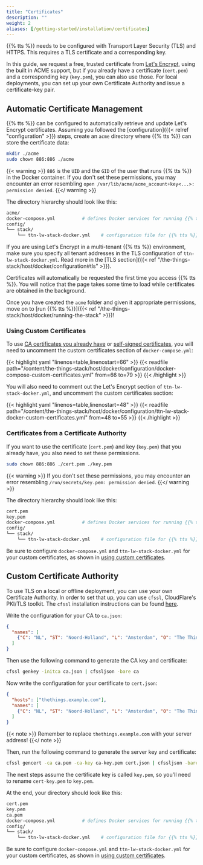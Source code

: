 ```yaml
---
title: "Certificates"
description: ""
weight: 2
aliases: [/getting-started/installation/certificates]
---
```


{{% tts %}} needs to be configured with Transport Layer Security (TLS) and HTTPS. This requires a TLS certificate and a corresponding key.

<!--more-->

In this guide, we request a free, trusted certificate from [Let's Encrypt](https://letsencrypt.org/getting-started/), using the built in ACME support, but if you already have a certificate (`cert.pem`) and a corresponding key (`key.pem`), you can also use those. For local deployments, you can set up your own Certificate Authority and issue a certificate-key pair.

## Automatic Certificate Management

{{% tts %}} can be configured to automatically retrieve and update Let's Encrypt certificates. Assuming you followed the [configuration]({{< relref "configuration" >}}) steps, create an `acme` directory where {{% tts %}} can store the certificate data:

```bash
mkdir ./acme
sudo chown 886:886 ./acme
```

{{< warning >}} `886` is the `UID` and the `GID` of the user that runs {{% tts %}} in the Docker container. If you don't set these permissions, you may encounter an error resembling `open /var/lib/acme/acme_account+key<...>: permission denied`. {{</ warning >}}

The directory hierarchy should look like this:

```bash
acme/
docker-compose.yml          # defines Docker services for running {{% tts %}}
config/
└── stack/
    └── ttn-lw-stack-docker.yml    # configuration file for {{% tts %}}
```

If you are using Let's Encrypt in a multi-tenant {{% tts %}} environment, make sure you specify all tenant addresses in the TLS configuration of `ttn-lw-stack-docker.yml`. Read more in the [TLS section]({{< ref "/the-things-stack/host/docker/configuration#tls" >}}).

Certificates will automatically be requested the first time you access {{% tts %}}. You will notice that the page takes some time to load while certificates are obtained in the background.

Once you have created the `acme` folder and given it appropriate permissions, move on to [run {{% tts %}}]({{< ref "/the-things-stack/host/docker/running-the-stack" >}})!

### Using Custom Certificates

To use [CA certificates you already have](#certificates-from-a-certificate-authority) or [self-signed certificates](#custom-certificate-authority), you will need to uncomment the custom certificates section of `docker-compose.yml`:

{{< highlight yaml "linenos=table,linenostart=66" >}}
{{< readfile path="/content/the-things-stack/host/docker/configuration/docker-compose-custom-certificates.yml" from=66 to=79 >}}
{{< /highlight >}}

You will also need to comment out the Let's Encrypt section of `ttn-lw-stack-docker.yml`, and uncomment the custom certificates section:

{{< highlight yaml "linenos=table,linenostart=48" >}}
{{< readfile path="/content/the-things-stack/host/docker/configuration/ttn-lw-stack-docker-custom-certificates.yml" from=48 to=55 >}}
{{< /highlight >}}

### Certificates from a Certificate Authority

If you want to use the certificate (`cert.pem`) and key (`key.pem`) that you already have, you also need to set these permissions.

```bash
sudo chown 886:886 ./cert.pem ./key.pem
```

{{< warning >}} If you don't set these permissions, you may encounter an error resembling `/run/secrets/key.pem: permission denied`. {{</ warning >}}

The directory hierarchy should look like this:

```bash
cert.pem
key.pem
docker-compose.yml          # defines Docker services for running {{% tts %}}
config/
└── stack/
    └── ttn-lw-stack-docker.yml    # configuration file for {{% tts %}}
```

Be sure to configure `docker-compose.yml` and `ttn-lw-stack-docker.yml` for your custom certificates, as shown in [using custom certificates](#using-custom-certificates).

## Custom Certificate Authority

To use TLS on a local or offline deployment, you can use your own Certificate Authority. In order to set that up, you can use `cfssl`, CloudFlare's PKI/TLS toolkit. The `cfssl` installation instructions can be found [here](https://github.com/cloudflare/cfssl#installation).

Write the configuration for your CA to `ca.json`:

```json
{
  "names": [
    {"C": "NL", "ST": "Noord-Holland", "L": "Amsterdam", "O": "The Things Demo"}
  ]
}
```

Then use the following command to generate the CA key and certificate:

```bash
cfssl genkey -initca ca.json | cfssljson -bare ca
```

Now write the configuration for your certificate to `cert.json`:

```json
{
  "hosts": ["thethings.example.com"],
  "names": [
    {"C": "NL", "ST": "Noord-Holland", "L": "Amsterdam", "O": "The Things Demo"}
  ]
}
```

{{< note >}} Remember to replace `thethings.example.com` with your server address! {{</ note >}}

Then, run the following command to generate the server key and certificate:

```bash
cfssl gencert -ca ca.pem -ca-key ca-key.pem cert.json | cfssljson -bare cert
```

The next steps assume the certificate key is called `key.pem`, so you'll need to rename `cert-key.pem` to `key.pem`.

At the end, your directory should look like this:

```bash
cert.pem
key.pem
ca.pem
docker-compose.yml          # defines Docker services for running {{% tts %}}
config/
└── stack/
    └── ttn-lw-stack-docker.yml    # configuration file for {{% tts %}}
```

Be sure to configure `docker-compose.yml` and `ttn-lw-stack-docker.yml` for your custom certificates, as shown in [using custom certificates](#using-custom-certificates).
